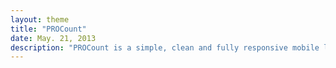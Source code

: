 ```yaml
---
layout: theme
title: "PROCount"
date: May. 21, 2013
description: "PROCount is a simple, clean and fully responsive mobile landing page. The theme is very minimalistic contains a Countdown Clock and MailChimp plugins."
---
```

